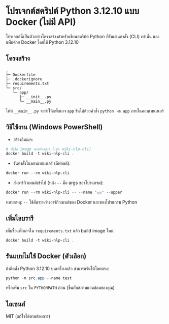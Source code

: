# โปรเจกต์สคริปต์ Python 3.12.10 แบบ Docker (ไม่มี API)

โปรเจกต์นี้เป็นตัวอย่างโครงสร้างสำหรับเขียนสคริปต์ Python ที่รันผ่านคำสั่ง (CLI) เท่านั้น และแพ็กด้วย Docker โดยใช้ Python 3.12.10

## โครงสร้าง

```
.
├─ Dockerfile
├─ .dockerignore
├─ requirements.txt
└─ src/
   └─ app/
      ├─ __init__.py
      └─ __main__.py
```

ไฟล์ `__main__.py` จะทำให้แพ็กเกจ `app` รันได้ด้วยคำสั่ง `python -m app` ภายในคอนเทนเนอร์

## วิธีใช้งาน (Windows PowerShell)

- สร้างอิมเมจ:

```powershell
# ตั้งชื่อ image ตามต้องการ (เช่น wiki-nlp-cli)
docker build -t wiki-nlp-cli .
```

- รันคำสั่งในคอนเทนเนอร์ (ดีฟอลต์):

```powershell
docker run --rm wiki-nlp-cli
```

- ส่งอาร์กิวเมนต์เข้าไป (หลัง `--` คือ args ของโปรแกรม):

```powershell
docker run --rm wiki-nlp-cli -- --name "คุณ" --upper
```

หมายเหตุ: `--` ใช้คั่นระหว่างอาร์กิวเมนต์ของ Docker และของโปรแกรม Python

## เพิ่มไลบรารี

เพิ่มชื่อแพ็กเกจใน `requirements.txt` แล้ว build image ใหม่:

```powershell
docker build -t wiki-nlp-cli .
```

## รันแบบไม่ใช้ Docker (ตัวเลือก)

ถ้าติดตั้ง Python 3.12.10 บนเครื่องแล้ว สามารถรันได้โดยตรง:

```powershell
python -m src.app --name test
```

หรือเพิ่ม `src` ใน `PYTHONPATH` ก่อน (ขึ้นกับสภาพแวดล้อมของคุณ)

## ไลเซนส์

MIT (แก้ไขได้ตามต้องการ)
